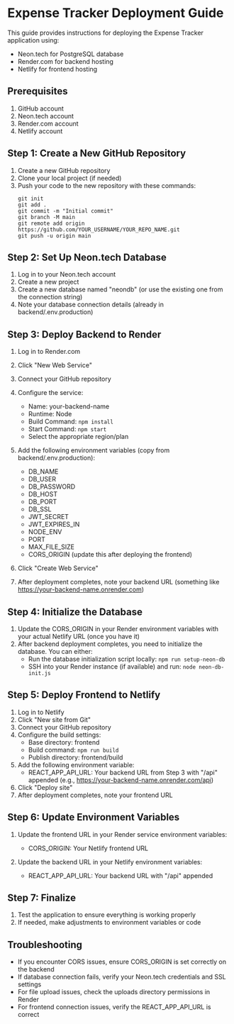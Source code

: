 # Expense Tracker Deployment Guide

This guide provides instructions for deploying the Expense Tracker application using:
- Neon.tech for PostgreSQL database
- Render.com for backend hosting
- Netlify for frontend hosting

## Prerequisites

1. GitHub account
2. Neon.tech account
3. Render.com account
4. Netlify account

## Step 1: Create a New GitHub Repository

1. Create a new GitHub repository
2. Clone your local project (if needed)
3. Push your code to the new repository with these commands:
   ```
   git init
   git add .
   git commit -m "Initial commit"
   git branch -M main
   git remote add origin https://github.com/YOUR_USERNAME/YOUR_REPO_NAME.git
   git push -u origin main
   ```

## Step 2: Set Up Neon.tech Database

1. Log in to your Neon.tech account
2. Create a new project
3. Create a new database named "neondb" (or use the existing one from the connection string)
4. Note your database connection details (already in backend/.env.production)

## Step 3: Deploy Backend to Render

1. Log in to Render.com
2. Click "New Web Service"
3. Connect your GitHub repository
4. Configure the service:
   - Name: your-backend-name
   - Runtime: Node
   - Build Command: `npm install`
   - Start Command: `npm start`
   - Select the appropriate region/plan
5. Add the following environment variables (copy from backend/.env.production):
   - DB_NAME
   - DB_USER
   - DB_PASSWORD
   - DB_HOST
   - DB_PORT
   - DB_SSL
   - JWT_SECRET
   - JWT_EXPIRES_IN
   - NODE_ENV
   - PORT
   - MAX_FILE_SIZE
   - CORS_ORIGIN (update this after deploying the frontend)

6. Click "Create Web Service"
7. After deployment completes, note your backend URL (something like https://your-backend-name.onrender.com)

## Step 4: Initialize the Database

1. Update the CORS_ORIGIN in your Render environment variables with your actual Netlify URL (once you have it)
2. After backend deployment completes, you need to initialize the database. You can either:
   - Run the database initialization script locally: `npm run setup-neon-db`
   - SSH into your Render instance (if available) and run: `node neon-db-init.js`

## Step 5: Deploy Frontend to Netlify

1. Log in to Netlify
2. Click "New site from Git"
3. Connect your GitHub repository
4. Configure the build settings:
   - Base directory: frontend
   - Build command: `npm run build`
   - Publish directory: frontend/build
5. Add the following environment variable:
   - REACT_APP_API_URL: Your backend URL from Step 3 with "/api" appended (e.g., https://your-backend-name.onrender.com/api)
6. Click "Deploy site"
7. After deployment completes, note your frontend URL

## Step 6: Update Environment Variables

1. Update the frontend URL in your Render service environment variables:
   - CORS_ORIGIN: Your Netlify frontend URL

2. Update the backend URL in your Netlify environment variables:
   - REACT_APP_API_URL: Your backend URL with "/api" appended

## Step 7: Finalize

1. Test the application to ensure everything is working properly
2. If needed, make adjustments to environment variables or code

## Troubleshooting

- If you encounter CORS issues, ensure CORS_ORIGIN is set correctly on the backend
- If database connection fails, verify your Neon.tech credentials and SSL settings
- For file upload issues, check the uploads directory permissions in Render
- For frontend connection issues, verify the REACT_APP_API_URL is correct 